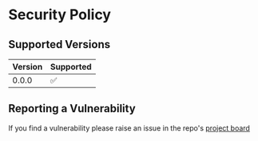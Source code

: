 # Security Policy

## Supported Versions

| Version | Supported          |
| ------- | ------------------ |
| 0.0.0   | :white_check_mark: |

## Reporting a Vulnerability

If you find a vulnerability please raise an issue in the repo's [project board](https://github.com/orgs/cprime-labs/projects/2/views/1)
